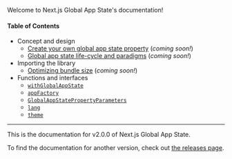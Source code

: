 Welcome to Next.js Global App State's documentation!

#### Table of Contents

- Concept and design
  - [Create your own global app state property](https://github.com/DanielGiljam/nextjs-global-app-state/blob/master/legacy-docs/v2.0.0/Create.md-Your-Own-Global-App-State-Property) (_coming soon!_)
  - [Global app state life-cycle and paradigms](https://github.com/DanielGiljam/nextjs-global-app-state/blob/master/legacy-docs/v2.0.0/Global.md-App-State-Life-Cycle-And-Paradigms) (_coming soon!_)
- Importing the library
  - [Optimizing bundle size](https://github.com/DanielGiljam/nextjs-global-app-state/blob/master/legacy-docs/v2.0.0/Optimizing.md-Bundle-Size) (_coming soon!_)
- Functions and interfaces
  - [`withGlobalAppState`](https://github.com/DanielGiljam/nextjs-global-app-state/blob/master/legacy-docs/v2.0.0/withGlobalAppState.md)
  - [`appFactory`](https://github.com/DanielGiljam/nextjs-global-app-state/blob/master/legacy-docs/v2.0.0/appFactory.md)
  - [`GlobalAppStatePropertyParameters`](https://github.com/DanielGiljam/nextjs-global-app-state/blob/master/legacy-docs/v2.0.0/GlobalAppStatePropertyParameters.md)
  - [`lang`](https://github.com/DanielGiljam/nextjs-global-app-state/blob/master/legacy-docs/v2.0.0/lang.md)
  - [`theme`](https://github.com/DanielGiljam/nextjs-global-app-state/blob/master/legacy-docs/v2.0.0/theme.md)

---

This is the documentation for v2.0.0 of Next.js Global App State.

To find the documentation for another version, check out [the releases page](https://github.com/DanielGiljam/nextjs-global-app-state/releases).
